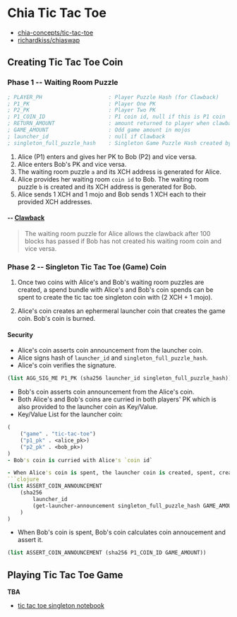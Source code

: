 # Chia Tic Tac Toe
- [chia-concepts/tic-tac-toe](https://github.com/kimsk/chia-concepts/blob/main/notebooks/misc/tic-tac-toe/README.md)
- [richardkiss/chiaswap](https://github.com/richardkiss/chiaswap)


## Creating Tic Tac Toe Coin

### Phase 1 -- Waiting Room Puzzle
```clojure
; PLAYER_PH                     : Player Puzzle Hash (for Clawback)
; P1_PK                         : Player One PK
; P2_PK                         : Player Two PK
; P1_COIN_ID                    : P1 coin id, null if this is P1 coin
; RETURN_AMOUNT                 : amount returned to player when clawback in mojos
; GAME_AMOUNT                   : Odd game amount in mojos
; launcher_id                   : null if Clawback
; singleton_full_puzzle_hash    : Singleton Game Puzzle Hash created by Launcher Coin
```

1. Alice (P1) enters and gives her PK to Bob (P2) and vice versa.
1. Alice enters Bob's PK and vice versa.
1. The waiting room puzzle `a` and its XCH address is generated for Alice.
1. Alice provides her waiting room `coin id` to Bob. The waiting room puzzle `b` is created and its XCH address is generated for Bob.
1. Alice sends 1 XCH and 1 mojo and Bob sends 1 XCH each to their provided XCH addresses.

#### -- [Clawback](./notebook/clawback.ipynb)
> The waiting room puzzle for Alice allows the clawback after 100 blocks has passed if Bob has not created his waiting room coin and vice versa.

### Phase 2 -- Singleton Tic Tac Toe (Game) Coin
1. Once two coins with Alice's and Bob's waiting room puzzles are created, a spend bundle with Alice's and Bob's coin spends can be spent to create the tic tac toe singleton coin with (2 XCH + 1 mojo).

1. Alice's coin creates an ephermeral launcher coin that creates the game coin. Bob's coin is burned.

#### Security
- Alice's coin asserts coin announcement from the launcher coin.
- Alice signs hash of `launcher_id` and `singleton_full_puzzle_hash`.
- Alice's coin verifies the signature.
```clojure
(list AGG_SIG_ME P1_PK (sha256 launcher_id singleton_full_puzzle_hash))
```
- Bob's coin asserts coin announcement from the Alice's coin.
- Both Alice's and Bob's coins are curried in both players' PK which is also provided to the launcher coin as Key/Value.
- Key/Value List for the launcher coin:
```clojure
(
    ("game" . "tic-tac-toe")
    ("p1_pk" . <alice_pk>)
    ("p2_pk" . <bob_pk>)
)
- Bob's coin is curried with Alice's `coin id`

- When Alice's coin is spent, the launcher coin is created, spent, creating the game coin and generate the coin announcement. Alice's coin calculates coin announcement and assert it.
```clojure
(list ASSERT_COIN_ANNOUNCEMENT 
    (sha256
        launcher_id 
        (get-launcher-announcement singleton_full_puzzle_hash GAME_AMOUNT P1_PK P2_PK) 
    )
)
```

- When Bob's coin is spent, Bob's coin calculates coin annoucement and assert it.
```clojure
(list ASSERT_COIN_ANNOUNCEMENT (sha256 P1_COIN_ID GAME_AMOUNT))
```
## Playing Tic Tac Toe Game
**TBA**
- [tic tac toe singleton notebook](https://github.com/kimsk/chia-concepts/blob/main/notebooks/misc/tic-tac-toe/singleton.ipynb)
